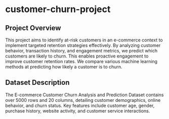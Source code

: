 # customer-churn-project
## Project Overview
This project aims to identify at-risk customers in an e-commerce context to implement targeted retention strategies effectively. By analyzing customer behavior, transaction history, and engagement metrics, we predict which customers are likely to churn. This enables proactive engagement to improve customer retention rates.
We compare various machine learning methods at predicting how likely a customer is to churn.

## Dataset Description
The E-commerce Customer Churn Analysis and Prediction Dataset contains over 5000 rows and 20 columns, detailing customer demographics, online behavior, and churn status. Key features include customer age, gender, purchase history, website activity, and customer service interactions.
